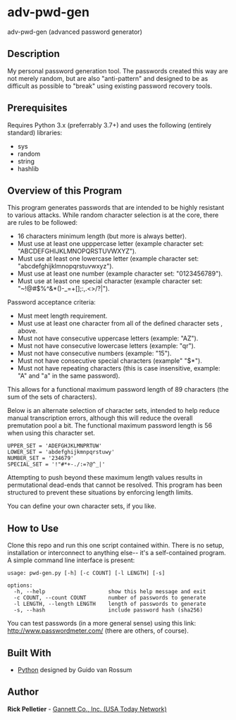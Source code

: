 # adv-pwd-gen

adv-pwd-gen (advanced password generator)

## Description

My personal password generation tool. The passwords created this way are not merely random, but are also "anti-pattern" and designed to be as difficult as possible to "break" using existing password recovery tools.

## Prerequisites

Requires Python 3.x (preferrably 3.7+) and uses the following (entirely standard) libraries:
* sys
* random
* string
* hashlib

## Overview of this Program

This program generates passwords that are intended to be highly resistant to various attacks. While random character selection is at the core, there are rules to be followed:
- 16 characters minimum length (but more is always better).
- Must use at least one upppercase letter (example character set: "ABCDEFGHIJKLMNOPQRSTUVWXYZ").
- Must use at least one lowercase letter (example character set: "abcdefghijklmnopqrstuvwxyz").
- Must use at least one number (example character set: "0123456789").
- Must use at least one special character (example character set:  "~!@#$%^&*()-_=+[];:,.<>/?\|").

Password acceptance criteria:
- Must meet length requirement.
- Must use at least one character from all of the defined character sets , above.
- Must not have consecutive uppercase letters (example: "AZ").
- Must not have consecutive lowercase letters (example: "qr").
- Must not have consecutive numbers (example: "15").
- Must not have consecutive special characters (example" "$*").
- Must not have repeating characters (this is case insensitive, example: "A" and "a" in the same password).

This allows for a functional maximum password length of 89 characters (the sum of the sets of characters).

Below is an alternate selection of character sets, intended to help reduce manual transcription errors, although this will reduce the overall premutation pool a bit. The functional maximum password length is 56 when using this character set.

```
UPPER_SET = 'ADEFGHJKLMNPRTUW'
LOWER_SET = 'abdefghijkmnpqrstuwy'
NUMBER_SET = '234679'
SPECIAL_SET = '!"#*+-./:=?@^_|'
```

Attempting to push beyond these maximum length values results in permutational dead-ends that cannot be resolved. This program has been structured to prevent these situations by enforcing length limits.

You can define your own character sets, if you like.

## How to Use

Clone this repo and run this one script contained within. There is no setup, installation or interconnect to anything else-- it's a self-contained program. A simple command line interface is present:

```
usage: pwd-gen.py [-h] [-c COUNT] [-l LENGTH] [-s]

options:
  -h, --help                    show this help message and exit
  -c COUNT, --count COUNT       number of passwords to generate
  -l LENGTH, --length LENGTH    length of passwords to generate
  -s, --hash                    include password hash (sha256)
```

You can test passwords (in a more general sense) using this link: http://www.passwordmeter.com/ (there are others, of course).

## Built With

* [Python](https://www.python.org) designed by Guido van Rossum

## Author

**Rick Pelletier** - [Gannett Co., Inc. (USA Today Network)](https://www.usatoday.com/)
